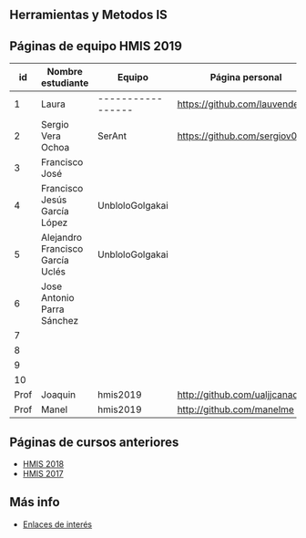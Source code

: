 ﻿## Herramientas y Metodos IS

## Páginas de equipo HMIS 2019

id | Nombre estudiante  | Equipo | Página personal | Repositorio de Web de equipo 
-- | ----------------- | ----------------- | ----------------- | -----------------
1 | Laura | ----------------- | https://github.com/lauvenders/ | -----------------
2  | Sergio Vera Ochoa |SerAnt |https://github.com/sergiov0101
3 | Francisco José     |         |                 | https://github.com/FranciscoMartLop
4  | Francisco Jesús García López | UnbloloGolgakai |   | https://github.com/Frangar1998/hmis-repo01
5  | Alejandro Francisco García Uclés | UnbloloGolgakai |  | https://github.com/AlejandroFrGU/hmis-repo01
6  | Jose Antonio Parra Sánchez | | |
7  | | | |
8  | | | |
9  | | | |
10  | | | |
Prof | Joaquin | hmis2019 | http://github.com/ualjjcanada  |
Prof | Manel | hmis2019 | http://github.com/manelme  |


## Páginas de cursos anteriores
* [HMIS 2018](index2018.md)
* [HMIS 2017](index2017.md)

## Más info
* [Enlaces de interés](enlaces.md)
